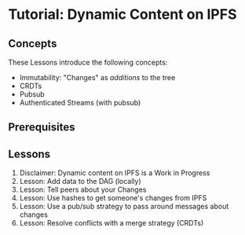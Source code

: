 # Tutorial: Dynamic Content on IPFS

## Concepts
These Lessons introduce the following concepts:
* Immutability: "Changes" as _additions_ to the tree
* CRDTs
* Pubsub
* Authenticated Streams (with pubsub)

## Prerequisites

## Lessons

1. Disclaimer: Dynamic content on IPFS is a Work in Progress
2. Lesson: Add data to the DAG (locally)
3. Lesson: Tell peers about your Changes
4. Lesson: Use hashes to get someone's changes from IPFS
5. Lesson: Use a pub/sub strategy to pass around messages about changes
6. Lesson: Resolve conflicts with a merge strategy (CRDTs)
